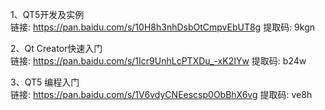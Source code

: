 1、QT5开发及实例  
链接: https://pan.baidu.com/s/10H8h3nhDsbOtCmpvEbUT8g 提取码: 9kgn

2、Qt Creator快速入门  
链接: https://pan.baidu.com/s/1Icr9UnhLcPTXDu_-xK2IYw 提取码: b24w

3、QT5 编程入门  
链接: https://pan.baidu.com/s/1V6vdyCNEescsp0ObBhX6vg 提取码: ve8h


